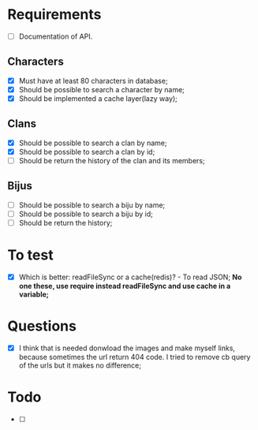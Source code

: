 # Requirements

- [ ] Documentation of API.

## Characters

- [x] Must have at least 80 characters in database;
- [x] Should be possible to search a character by name;
- [x] Should be implemented a cache layer(lazy way);

## Clans

- [x] Should be possible to search a clan by name;
- [x] Should be possible to search a clan by id;
- [ ] Should be return the history of the clan and its members;

## Bijus

- [ ] Should be possible to search a biju by name;
- [ ] Should be possible to search a biju by id;
- [ ] Should be return the history;

# To test

- [x] Which is better: readFileSync or a cache(redis)? - To read JSON;
      **No one these, use require instead readFileSync and use cache in a variable;**

# Questions

- [x] I think that is needed donwload the images and make myself links, because sometimes the url return 404 code. I tried to remove cb query of the urls but it makes no difference;

# Todo

- [ ]
